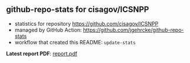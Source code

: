 ## github-repo-stats for cisagov/ICSNPP

- statistics for repository https://github.com/cisagov/ICSNPP
- managed by GitHub Action: https://github.com/jgehrcke/github-repo-stats
- workflow that created this README: `update-stats`

**Latest report PDF**: [report.pdf](https://github.com/idaholab/repository-statistics/raw/main/cisagov/ICSNPP/latest-report/report.pdf)

